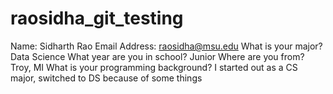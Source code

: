# raosidha_git_testing
Name: Sidharth Rao
Email Address: raosidha@msu.edu
What is your major? Data Science
What year are you in school? Junior
Where are you from? Troy, MI
What is your programming background? I started out as a CS major, switched to DS because of some things
